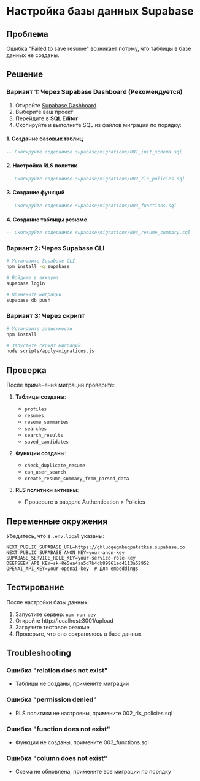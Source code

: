 # Настройка базы данных Supabase

## Проблема
Ошибка "Failed to save resume" возникает потому, что таблицы в базе данных не созданы.

## Решение

### Вариант 1: Через Supabase Dashboard (Рекомендуется)

1. Откройте [Supabase Dashboard](https://supabase.com/dashboard)
2. Выберите ваш проект
3. Перейдите в **SQL Editor**
4. Скопируйте и выполните SQL из файлов миграций по порядку:

#### 1. Создание базовых таблиц
```sql
-- Скопируйте содержимое supabase/migrations/001_init_schema.sql
```

#### 2. Настройка RLS политик
```sql
-- Скопируйте содержимое supabase/migrations/002_rls_policies.sql
```

#### 3. Создание функций
```sql
-- Скопируйте содержимое supabase/migrations/003_functions.sql
```

#### 4. Создание таблицы резюме
```sql
-- Скопируйте содержимое supabase/migrations/004_resume_summary.sql
```

### Вариант 2: Через Supabase CLI

```bash
# Установите Supabase CLI
npm install -g supabase

# Войдите в аккаунт
supabase login

# Примените миграции
supabase db push
```

### Вариант 3: Через скрипт

```bash
# Установите зависимости
npm install

# Запустите скрипт миграций
node scripts/apply-migrations.js
```

## Проверка

После применения миграций проверьте:

1. **Таблицы созданы**:
   - `profiles`
   - `resumes`
   - `resume_summaries`
   - `searches`
   - `search_results`
   - `saved_candidates`

2. **Функции созданы**:
   - `check_duplicate_resume`
   - `can_user_search`
   - `create_resume_summary_from_parsed_data`

3. **RLS политики активны**:
   - Проверьте в разделе Authentication > Policies

## Переменные окружения

Убедитесь, что в `.env.local` указаны:

```env
NEXT_PUBLIC_SUPABASE_URL=https://ghluoqegmbeqpatatkes.supabase.co
NEXT_PUBLIC_SUPABASE_ANON_KEY=your-anon-key
SUPABASE_SERVICE_ROLE_KEY=your-service-role-key
DEEPSEEK_API_KEY=sk-8e5ea4aa5d7b4db89961ed4113a52952
OPENAI_API_KEY=your-openai-key  # Для embeddings
```

## Тестирование

После настройки базы данных:

1. Запустите сервер: `npm run dev`
2. Откройте http://localhost:3001/upload
3. Загрузите тестовое резюме
4. Проверьте, что оно сохранилось в базе данных

## Troubleshooting

### Ошибка "relation does not exist"
- Таблицы не созданы, примените миграции

### Ошибка "permission denied"
- RLS политики не настроены, примените 002_rls_policies.sql

### Ошибка "function does not exist"
- Функции не созданы, примените 003_functions.sql

### Ошибка "column does not exist"
- Схема не обновлена, примените все миграции по порядку
